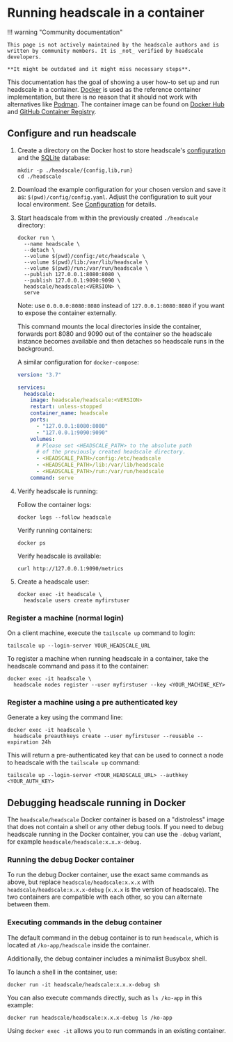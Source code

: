 # Running headscale in a container

!!! warning "Community documentation"

    This page is not actively maintained by the headscale authors and is
    written by community members. It is _not_ verified by headscale developers.

    **It might be outdated and it might miss necessary steps**.

This documentation has the goal of showing a user how-to set up and run headscale in a container.
[Docker](https://www.docker.com) is used as the reference container implementation, but there is no reason that it
should not work with alternatives like [Podman](https://podman.io). The container image can be found on
[Docker Hub](https://hub.docker.com/r/headscale/headscale) and
[GitHub Container Registry](https://github.com/juanfont/headscale/pkgs/container/headscale).

## Configure and run headscale

1.  Create a directory on the Docker host to store headscale's [configuration](../../ref/configuration.md) and the [SQLite](https://www.sqlite.org/) database:

    ```shell
    mkdir -p ./headscale/{config,lib,run}
    cd ./headscale
    ```

1.  Download the example configuration for your chosen version and save it as: `$(pwd)/config/config.yaml`. Adjust the
    configuration to suit your local environment. See [Configuration](../../ref/configuration.md) for details.

1.  Start headscale from within the previously created `./headscale` directory:

    ```shell
    docker run \
      --name headscale \
      --detach \
      --volume $(pwd)/config:/etc/headscale \
      --volume $(pwd)/lib:/var/lib/headscale \
      --volume $(pwd)/run:/var/run/headscale \
      --publish 127.0.0.1:8080:8080 \
      --publish 127.0.0.1:9090:9090 \
      headscale/headscale:<VERSION> \
      serve
    ```

    Note: use `0.0.0.0:8080:8080` instead of `127.0.0.1:8080:8080` if you want to expose the container externally.

    This command mounts the local directories inside the container, forwards port 8080 and 9090 out of the container so
    the headscale instance becomes available and then detaches so headscale runs in the background.

    A similar configuration for `docker-compose`:

    ```yaml title="docker-compose.yaml"
    version: "3.7"

    services:
      headscale:
        image: headscale/headscale:<VERSION>
        restart: unless-stopped
        container_name: headscale
        ports:
          - "127.0.0.1:8080:8080"
          - "127.0.0.1:9090:9090"
        volumes:
          # Please set <HEADSCALE_PATH> to the absolute path
          # of the previously created headscale directory.
          - <HEADSCALE_PATH>/config:/etc/headscale
          - <HEADSCALE_PATH>/lib:/var/lib/headscale
          - <HEADSCALE_PATH>/run:/var/run/headscale
        command: serve
    ```

1.  Verify headscale is running:

    Follow the container logs:

    ```shell
    docker logs --follow headscale
    ```

    Verify running containers:

    ```shell
    docker ps
    ```

    Verify headscale is available:

    ```shell
    curl http://127.0.0.1:9090/metrics
    ```

1.  Create a headscale user:

    ```shell
    docker exec -it headscale \
      headscale users create myfirstuser
    ```

### Register a machine (normal login)

On a client machine, execute the `tailscale up` command to login:

```shell
tailscale up --login-server YOUR_HEADSCALE_URL
```

To register a machine when running headscale in a container, take the headscale command and pass it to the container:

```shell
docker exec -it headscale \
  headscale nodes register --user myfirstuser --key <YOUR_MACHINE_KEY>
```

### Register a machine using a pre authenticated key

Generate a key using the command line:

```shell
docker exec -it headscale \
  headscale preauthkeys create --user myfirstuser --reusable --expiration 24h
```

This will return a pre-authenticated key that can be used to connect a node to headscale with the `tailscale up` command:

```shell
tailscale up --login-server <YOUR_HEADSCALE_URL> --authkey <YOUR_AUTH_KEY>
```

## Debugging headscale running in Docker

The `headscale/headscale` Docker container is based on a "distroless" image that does not contain a shell or any other debug tools. If you need to debug headscale running in the Docker container, you can use the `-debug` variant, for example `headscale/headscale:x.x.x-debug`.

### Running the debug Docker container

To run the debug Docker container, use the exact same commands as above, but replace `headscale/headscale:x.x.x` with `headscale/headscale:x.x.x-debug` (`x.x.x` is the version of headscale). The two containers are compatible with each other, so you can alternate between them.

### Executing commands in the debug container

The default command in the debug container is to run `headscale`, which is located at `/ko-app/headscale` inside the container.

Additionally, the debug container includes a minimalist Busybox shell.

To launch a shell in the container, use:

```shell
docker run -it headscale/headscale:x.x.x-debug sh
```

You can also execute commands directly, such as `ls /ko-app` in this example:

```shell
docker run headscale/headscale:x.x.x-debug ls /ko-app
```

Using `docker exec -it` allows you to run commands in an existing container.
